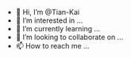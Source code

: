 - 👋 Hi, I’m @Tian-Kai
- 👀 I’m interested in ...
- 🌱 I’m currently learning ...
- 💞️ I’m looking to collaborate on ...
- 📫 How to reach me ...

<!---
Tian-Kai/Tian-Kai is a ✨ special ✨ repository because its `README.md` (this file) appears on your GitHub profile.
You can click the Preview link to take a look at your changes.   
--->
